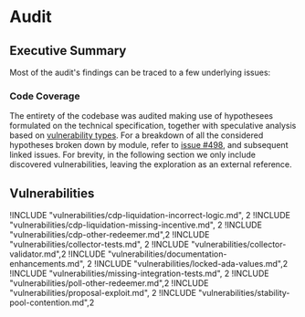 # Audit

## Executive Summary

Most of the audit's findings can be traced to a few underlying issues:

<!--
FIXME

1. The existence of contention at the level of Stability Pool

1. defered validation from one contract of the protocol to another

1. lack of integration testint on the real network.

-->

### Code Coverage

The entirety of the codebase was audited making use of hypothesees formulated on
the technical specification, together with speculative analysis based on
[vulnerability types](#vulnerabilitytypes). For a breakdown of all the
considered hypotheses broken down by module, refer to [issue #498][issue-498],
and subsequent linked issues. For brevity, in the following section we only
include discovered vulnerabilities, leaving the exploration as an external
reference.


## Vulnerabilities

!INCLUDE "vulnerabilities/cdp-liquidation-incorrect-logic.md", 2
!INCLUDE "vulnerabilities/cdp-liquidation-missing-incentive.md", 2
!INCLUDE "vulnerabilities/cdp-other-redeemer.md",2
!INCLUDE "vulnerabilities/collector-tests.md", 2
!INCLUDE "vulnerabilities/collector-validator.md",2
!INCLUDE "vulnerabilities/documentation-enhancements.md", 2
!INCLUDE "vulnerabilities/locked-ada-values.md",2
!INCLUDE "vulnerabilities/missing-integration-tests.md", 2
!INCLUDE "vulnerabilities/poll-other-redeemer.md",2
!INCLUDE "vulnerabilities/proposal-exploit.md", 2
!INCLUDE "vulnerabilities/stability-pool-contention.md",2

<!-- References -->
[issue-498]: https://github.com/IndigoProtocol/smart-contracts/issues/498#issue-1432838546 "Compliance and test coverage of implementation against Indigo Protocol Specifications"
